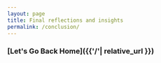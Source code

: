 ```yaml
---
layout: page
title: Final reflections and insights
permalink: /conclusion/
---
```

### [Let's Go Back Home]({{'/'| relative_url }})